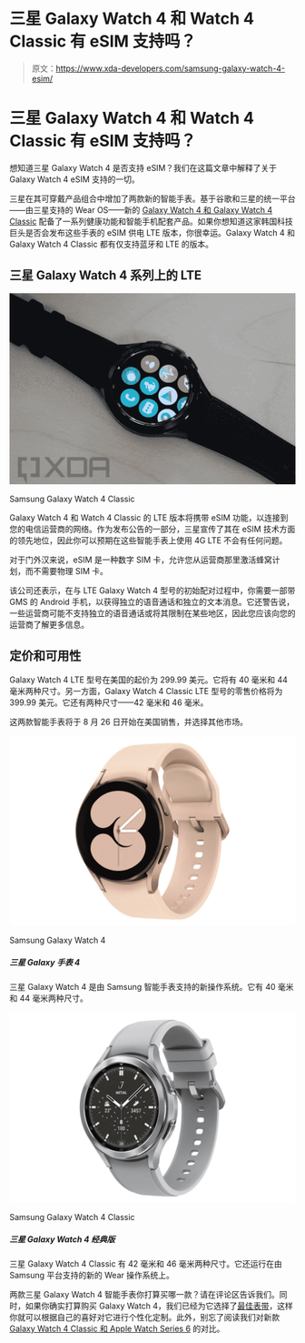 # 三星 Galaxy Watch 4 和 Watch 4 Classic 有 eSIM 支持吗？

> 原文：<https://www.xda-developers.com/samsung-galaxy-watch-4-esim/>

# 三星 Galaxy Watch 4 和 Watch 4 Classic 有 eSIM 支持吗？

想知道三星 Galaxy Watch 4 是否支持 eSIM？我们在这篇文章中解释了关于 Galaxy Watch 4 eSIM 支持的一切。

三星在其可穿戴产品组合中增加了两款新的智能手表。基于谷歌和三星的统一平台——由三星支持的 Wear OS——新的 [Galaxy Watch 4 和 Galaxy Watch 4 Classic](https://www.xda-developers.com/samsung-galaxy-watch-4/) 配备了一系列健康功能和智能手机配套产品。如果你想知道这家韩国科技巨头是否会发布这些手表的 eSIM 供电 LTE 版本，你很幸运。Galaxy Watch 4 和 Galaxy Watch 4 Classic 都有仅支持蓝牙和 LTE 的版本。

## 三星 Galaxy Watch 4 系列上的 LTE

 <picture>![Samsung Galaxy Watch 4 with app drawer open](img/d8f3cd02baea076d00fa7c1021c78170.png)</picture> 

Samsung Galaxy Watch 4 Classic

Galaxy Watch 4 和 Watch 4 Classic 的 LTE 版本将携带 eSIM 功能，以连接到您的电信运营商的网络。作为发布公告的一部分，三星宣传了其在 eSIM 技术方面的领先地位，因此你可以预期在这些智能手表上使用 4G LTE 不会有任何问题。

对于门外汉来说，eSIM 是一种数字 SIM 卡，允许您从运营商那里激活蜂窝计划，而不需要物理 SIM 卡。

该公司还表示，在与 LTE Galaxy Watch 4 型号的初始配对过程中，你需要一部带 GMS 的 Android 手机，以获得独立的语音通话和独立的文本消息。它还警告说，一些运营商可能不支持独立的语音通话或将其限制在某些地区，因此您应该向您的运营商了解更多信息。

## 定价和可用性

Galaxy Watch 4 LTE 型号在美国的起价为 299.99 美元。它将有 40 毫米和 44 毫米两种尺寸。另一方面，Galaxy Watch 4 Classic LTE 型号的零售价格将为 399.99 美元。它还有两种尺寸——42 毫米和 46 毫米。

这两款智能手表将于 8 月 26 日开始在美国销售，并选择其他市场。

 <picture>![The Samsung Galaxy Watch 4 is a new 'Wear OS Powered by Samsung' smartwatch. It comes in 40mm and 44mm sizes.](img/9d9fc91f4740b67034ec9df47dd8ecec.png)</picture> 

Samsung Galaxy Watch 4

##### 三星 Galaxy 手表 4

三星 Galaxy Watch 4 是由 Samsung 智能手表支持的新操作系统。它有 40 毫米和 44 毫米两种尺寸。

 <picture>![The Galaxy Watch 4 Classic is one of the best Wear OS watch on the market, featuring Google Assistant support and advanced health features.](img/d2666614cf1ff05ddd81c223c2e9db3e.png)</picture> 

Samsung Galaxy Watch 4 Classic

##### 三星 Galaxy Watch 4 经典版

三星 Galaxy Watch 4 Classic 有 42 毫米和 46 毫米两种尺寸。它还运行在由 Samsung 平台支持的新的 Wear 操作系统上。

两款三星 Galaxy Watch 4 智能手表你打算买哪一款？请在评论区告诉我们。同时，如果你确实打算购买 Galaxy Watch 4，我们已经为它选择了[最佳表带](https://www.xda-developers.com/best-galaxy-watch-4-bands/)，这样你就可以根据自己的喜好对它进行个性化定制。此外，别忘了阅读我们对新款 [Galaxy Watch 4 Classic 和 Apple Watch Series 6](https://www.xda-developers.com/galaxy-watch-4-classic-vs-apple-watch-6/) 的对比。